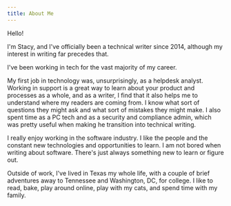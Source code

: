 ```yaml
---
title: About Me
---
```


Hello!

I'm Stacy, and I've officially been a technical writer since 2014, although my interest in writing far precedes that. 

I've been working in tech for the vast majority of my career. 

My first job in technology was, unsurprisingly, as a helpdesk analyst. Working in support is a great way to learn about your product and processes as a whole, and as a writer, I find that it also helps me to understand where my readers are coming from. I know what sort of questions they might ask and what sort of mistakes they might make. I also spent time as a PC tech and as a security and compliance admin, which was pretty useful when making he transition into technical writing. 

I really enjoy working in the software industry. I like the people and the constant new technologies and opportunities to learn. I am not bored when writing about software. There's just always something new to learn or figure out. 

Outside of work, I've lived in Texas my whole life, with a couple of brief adventures away to Tennessee and Washington, DC, for college. I like to read, bake, play around online, play with my cats, and spend time with my family. 
